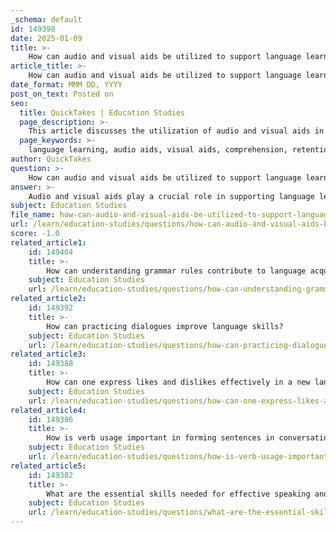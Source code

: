 ```yaml
---
_schema: default
id: 149398
date: 2025-01-09
title: >-
    How can audio and visual aids be utilized to support language learning?
article_title: >-
    How can audio and visual aids be utilized to support language learning?
date_format: MMM DD, YYYY
post_on_text: Posted on
seo:
  title: QuickTakes | Education Studies
  page_description: >-
    This article discusses the utilization of audio and visual aids in language learning, emphasizing their roles in enhancing comprehension, retention, and engagement through methods such as interactive videos, gamification, and authentic language exposure.
  page_keywords: >-
    language learning, audio aids, visual aids, comprehension, retention, engagement, multimedia integration, interactive videos, pronunciation practice, gamification, memory retention, authentic language exposure, immersive experiences
author: QuickTakes
question: >-
    How can audio and visual aids be utilized to support language learning?
answer: >-
    Audio and visual aids play a crucial role in supporting language learning by enhancing comprehension, retention, and engagement. Here’s how these aids can be effectively utilized:\n\n### Visual Aids\n1. **Types of Visual Aids**: Visual aids include charts, diagrams, posters, flashcards, and infographics. These tools help learners visualize concepts, making abstract ideas more concrete and easier to understand.\n\n2. **Improved Comprehension**: By breaking down complex information into visual formats, teachers can simplify lessons. For instance, using diagrams to illustrate grammatical structures or vocabulary relationships can help students grasp the material more effectively.\n\n3. **Memory Retention**: Visual aids significantly enhance memory retention. Studies suggest that incorporating visuals can improve retention rates by up to six times. This is particularly beneficial in language learning, where vocabulary and grammar rules need to be memorized.\n\n4. **Engagement**: Engaging visuals can inspire students to participate more actively in their learning process. Colorful and well-designed materials can capture attention and maintain interest, making lessons more enjoyable.\n\n### Audio Aids\n1. **Types of Audio Aids**: Audio aids include recordings, podcasts, audiobooks, and language learning apps. These resources are essential for teaching pronunciation, listening skills, and auditory comprehension.\n\n2. **Authentic Language Exposure**: Utilizing podcasts and audio recordings exposes students to native speakers and various accents, which is vital for developing listening skills and understanding real-life language use.\n\n3. **Listening Comprehension**: Assigning specific audio resources for listening exercises can enhance comprehension. Teachers can follow up with discussions or written reflections to reinforce what students have learned.\n\n4. **Pronunciation Practice**: Audio aids allow learners to hear correct pronunciation and intonation, which they can then imitate. This practice is crucial for developing speaking skills and confidence in using the language.\n\n### Multimedia Integration\n1. **Interactive Videos**: Incorporating interactive videos that include quizzes and prompts encourages active engagement. Tools like H5P can be used to create such content, allowing students to think critically about the material.\n\n2. **Gamification**: Language learning apps that use gamification techniques can make learning more enjoyable. These apps often combine audio, visual, and interactive elements to create a comprehensive learning experience.\n\n3. **Virtual Reality and Immersion**: Advanced multimedia resources, such as virtual reality, can provide immersive language experiences, allowing students to practice in simulated environments that mimic real-life situations.\n\n### Conclusion\nIncorporating audio and visual aids into language learning not only enhances comprehension and retention but also makes the learning process more engaging and enjoyable. By leveraging these tools, educators can create a more effective and interactive language learning environment that caters to various learning styles and preferences.
subject: Education Studies
file_name: how-can-audio-and-visual-aids-be-utilized-to-support-language-learning.md
url: /learn/education-studies/questions/how-can-audio-and-visual-aids-be-utilized-to-support-language-learning
score: -1.0
related_article1:
    id: 149404
    title: >-
        How can understanding grammar rules contribute to language acquisition?
    subject: Education Studies
    url: /learn/education-studies/questions/how-can-understanding-grammar-rules-contribute-to-language-acquisition
related_article2:
    id: 149392
    title: >-
        How can practicing dialogues improve language skills?
    subject: Education Studies
    url: /learn/education-studies/questions/how-can-practicing-dialogues-improve-language-skills
related_article3:
    id: 149388
    title: >-
        How can one express likes and dislikes effectively in a new language?
    subject: Education Studies
    url: /learn/education-studies/questions/how-can-one-express-likes-and-dislikes-effectively-in-a-new-language
related_article4:
    id: 149386
    title: >-
        How is verb usage important in forming sentences in conversational languages?
    subject: Education Studies
    url: /learn/education-studies/questions/how-is-verb-usage-important-in-forming-sentences-in-conversational-languages
related_article5:
    id: 149382
    title: >-
        What are the essential skills needed for effective speaking and listening in a new language?
    subject: Education Studies
    url: /learn/education-studies/questions/what-are-the-essential-skills-needed-for-effective-speaking-and-listening-in-a-new-language
---
```


&nbsp;